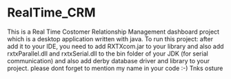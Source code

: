 # RealTime_CRM
This is a Real Time Costomer Relationship Management dashboard project which is a desktop application written with java.
To run this project: after add it to your IDE, you need to add RXTXcom.jar to your library and also add rxtxParallel.dll 
and rxtxSerial.dll to the bin folder of your JDK (for serial communication) and also add derby database driver and library
to your project.
please dont forget to mention my name in your code :-)
Tnks
osture
